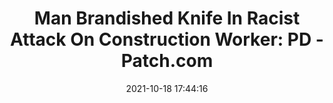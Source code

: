 ---
"title": "Man Brandished Knife In Racist Attack On Construction Worker: PD - Patch.com"
"date": "2021-10-18 17:44:16"
"feed_name": "GOOGLENEWSCONSTRUCTION"
"feed_website": "https://news.google.com/search?q=construction%2Bincident&hl=en-US&gl=US&ceid=US:en"
"feed_rss": "https://news.google.com/rss/search?q=construction%2Bincident&hl=en-US&gl=US&ceid=US:en"
"link": "https://patch.com/connecticut/fairfield/man-brandished-knife-racist-attack-construction-worker-pd"
"source": "{'href': 'https://patch.com', 'title': 'Patch.com'}"
"file": "_posts/2021-1-1-2cefefaf38170508a87ebf402c6fdcf04091ab89.md"
"accident": "1"
"drilling": "0"
"represented_by": "0"
"dead": "0"
"injured": "1"
"arrested": "0"
"place": "london"
"where": "construction site"
"causes": "unknown"
"place_uri": "http://en.wikipedia.org/wiki/London"
---